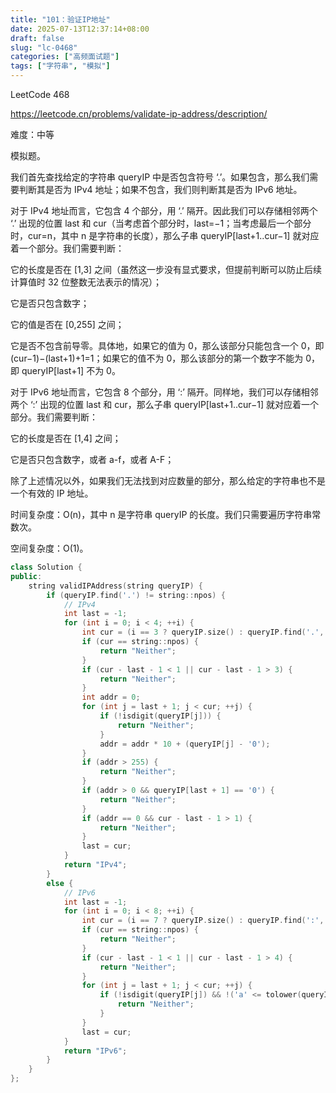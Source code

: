 ```yaml
---
title: "101：验证IP地址"
date: 2025-07-13T12:37:14+08:00
draft: false
slug: "lc-0468"
categories: ["高频面试题"]
tags: ["字符串", "模拟"]
---
```


LeetCode 468

https://leetcode.cn/problems/validate-ip-address/description/

难度：中等

模拟题。

我们首先查找给定的字符串 queryIP 中是否包含符号 ‘.’。如果包含，那么我们需要判断其是否为 IPv4 地址；如果不包含，我们则判断其是否为 IPv6 地址。

对于 IPv4 地址而言，它包含 4 个部分，用 ‘.’ 隔开。因此我们可以存储相邻两个 ‘.’ 出现的位置 last 和 cur（当考虑首个部分时，last=−1；当考虑最后一个部分时，cur=n，其中 n 是字符串的长度），那么子串 queryIP[last+1..cur−1] 就对应着一个部分。我们需要判断：

它的长度是否在 [1,3] 之间（虽然这一步没有显式要求，但提前判断可以防止后续计算值时 32 位整数无法表示的情况）；

它是否只包含数字；

它的值是否在 [0,255] 之间；

它是否不包含前导零。具体地，如果它的值为 0，那么该部分只能包含一个 0，即 (cur−1)−(last+1)+1=1；如果它的值不为 0，那么该部分的第一个数字不能为 0，即 queryIP[last+1] 不为 0。

对于 IPv6 地址而言，它包含 8 个部分，用 ‘:’ 隔开。同样地，我们可以存储相邻两个 ‘:’ 出现的位置 last 和 cur，那么子串 queryIP[last+1..cur−1] 就对应着一个部分。我们需要判断：

它的长度是否在 [1,4] 之间；

它是否只包含数字，或者 a-f，或者 A-F；

除了上述情况以外，如果我们无法找到对应数量的部分，那么给定的字符串也不是一个有效的 IP 地址。

时间复杂度：O(n)，其中 n 是字符串 queryIP 的长度。我们只需要遍历字符串常数次。

空间复杂度：O(1)。

<!--more-->

```cpp
class Solution {
public:
    string validIPAddress(string queryIP) {
        if (queryIP.find('.') != string::npos) {
            // IPv4
            int last = -1;
            for (int i = 0; i < 4; ++i) {
                int cur = (i == 3 ? queryIP.size() : queryIP.find('.', last + 1));
                if (cur == string::npos) {
                    return "Neither";
                }
                if (cur - last - 1 < 1 || cur - last - 1 > 3) {
                    return "Neither";
                }
                int addr = 0;
                for (int j = last + 1; j < cur; ++j) {
                    if (!isdigit(queryIP[j])) {
                        return "Neither";
                    }
                    addr = addr * 10 + (queryIP[j] - '0');
                }
                if (addr > 255) {
                    return "Neither";
                }
                if (addr > 0 && queryIP[last + 1] == '0') {
                    return "Neither";
                }
                if (addr == 0 && cur - last - 1 > 1) {
                    return "Neither";
                }
                last = cur;
            }
            return "IPv4";
        }
        else {
            // IPv6
            int last = -1;
            for (int i = 0; i < 8; ++i) {
                int cur = (i == 7 ? queryIP.size() : queryIP.find(':', last + 1));
                if (cur == string::npos) {
                    return "Neither";
                }
                if (cur - last - 1 < 1 || cur - last - 1 > 4) {
                    return "Neither";
                }
                for (int j = last + 1; j < cur; ++j) {
                    if (!isdigit(queryIP[j]) && !('a' <= tolower(queryIP[j]) && tolower(queryIP[j]) <= 'f')) {
                        return "Neither";
                    }
                }
                last = cur;
            }
            return "IPv6";
        }
    }
};
```
